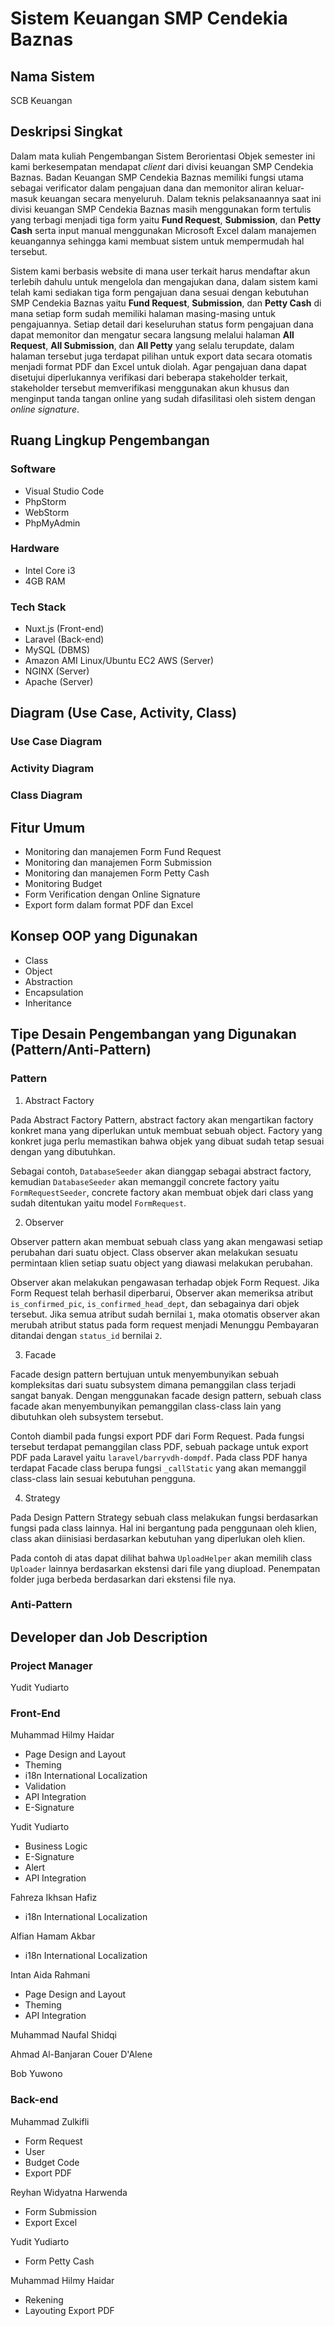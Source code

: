 # Sistem Keuangan SMP Cendekia Baznas

## Nama Sistem
SCB Keuangan

## Deskripsi Singkat
Dalam mata kuliah Pengembangan Sistem Berorientasi Objek semester ini kami berkesempatan mendapat _client_ dari divisi keuangan SMP Cendekia Baznas. Badan Keuangan SMP Cendekia Baznas memiliki fungsi utama sebagai verificator dalam pengajuan dana dan memonitor aliran keluar-masuk keuangan secara menyeluruh. Dalam teknis pelaksanaannya saat ini divisi keuangan SMP Cendekia Baznas masih menggunakan form tertulis yang terbagi menjadi tiga form yaitu **Fund Request**, **Submission**, dan **Petty Cash** serta input manual menggunakan Microsoft Excel dalam manajemen keuangannya sehingga kami membuat sistem untuk mempermudah hal tersebut.

Sistem kami berbasis website di mana user terkait harus mendaftar akun terlebih dahulu untuk mengelola dan mengajukan dana,  dalam sistem kami telah kami sediakan tiga form pengajuan dana sesuai dengan kebutuhan SMP Cendekia Baznas yaitu **Fund Request**, **Submission**, dan **Petty Cash** di mana setiap form sudah memiliki halaman masing-masing untuk pengajuannya. Setiap detail dari keseluruhan status form pengajuan dana dapat memonitor dan mengatur secara langsung melalui halaman **All Request**, **All Submission**, dan **All Petty** yang selalu terupdate, dalam halaman tersebut juga terdapat pilihan untuk export data secara otomatis menjadi format PDF dan Excel untuk diolah. Agar pengajuan dana dapat disetujui diperlukannya verifikasi dari beberapa stakeholder terkait, stakeholder tersebut memverifikasi menggunakan akun khusus dan menginput tanda tangan online yang sudah difasilitasi oleh sistem dengan _online signature_.

## Ruang Lingkup Pengembangan

### Software
* Visual Studio Code
* PhpStorm
* WebStorm
* PhpMyAdmin

### Hardware
* Intel Core i3
* 4GB RAM

### Tech Stack
* Nuxt.js (Front-end)
* Laravel (Back-end)
* MySQL (DBMS)
* Amazon AMI Linux/Ubuntu EC2 AWS (Server)
* NGINX (Server)
* Apache (Server)

## Diagram (Use Case, Activity, Class)

### Use Case Diagram

### Activity Diagram

### Class Diagram

## Fitur Umum
* Monitoring dan manajemen Form Fund Request
* Monitoring dan manajemen Form Submission
* Monitoring dan manajemen Form Petty Cash
* Monitoring Budget
* Form Verification dengan Online Signature
* Export form dalam format PDF dan Excel

## Konsep OOP yang Digunakan
* Class
* Object
* Abstraction
* Encapsulation
* Inheritance

## Tipe Desain Pengembangan yang Digunakan (Pattern/Anti-Pattern)

### Pattern
1. Abstract Factory

Pada Abstract Factory Pattern, abstract factory akan mengartikan factory konkret mana yang diperlukan untuk membuat sebuah object. Factory yang konkret juga perlu memastikan bahwa objek yang dibuat sudah tetap sesuai dengan yang dibutuhkan.

Sebagai contoh, `DatabaseSeeder` akan dianggap sebagai abstract factory, kemudian `DatabaseSeeder` akan memanggil concrete factory yaitu `FormRequestSeeder`, concrete factory akan membuat objek dari class yang sudah ditentukan yaitu model `FormRequest`.

2. Observer

Observer pattern akan membuat sebuah class yang akan mengawasi setiap perubahan dari suatu object. Class observer akan melakukan sesuatu permintaan klien setiap suatu object yang diawasi melakukan perubahan. 

Observer akan melakukan pengawasan terhadap objek Form Request. Jika Form Request telah berhasil diperbarui, Observer akan memeriksa atribut `is_confirmed_pic`, `is_confirmed_head_dept`, dan sebagainya dari objek tersebut. Jika semua atribut sudah bernilai `1`, maka otomatis observer akan merubah atribut status pada form request menjadi Menunggu Pembayaran ditandai dengan `status_id` bernilai `2`.

3. Facade

Facade design pattern bertujuan untuk menyembunyikan sebuah kompleksitas dari suatu subsystem dimana pemanggilan class terjadi sangat banyak. Dengan menggunakan facade design pattern, sebuah class facade akan menyembunyikan pemanggilan class-class lain yang dibutuhkan oleh subsystem tersebut.

Contoh diambil pada fungsi export PDF dari Form Request. Pada fungsi tersebut terdapat pemanggilan class PDF, sebuah package untuk export PDF pada Laravel yaitu `laravel/barryvdh-dompdf`. Pada class PDF hanya terdapat Facade class berupa fungsi  `_callStatic` yang akan memanggil class-class lain sesuai kebutuhan pengguna.


4. Strategy

Pada Design Pattern Strategy sebuah class melakukan fungsi berdasarkan fungsi pada class lainnya. Hal ini bergantung pada penggunaan oleh klien, class akan diinisiasi berdasarkan kebutuhan yang diperlukan oleh klien.

Pada contoh di atas dapat dilihat bahwa `UploadHelper` akan memilih class `Uploader` lainnya berdasarkan ekstensi dari file yang diupload. Penempatan folder juga berbeda berdasarkan dari ekstensi file nya.


### Anti-Pattern

## Developer dan Job Description

### Project Manager
Yudit Yudiarto

### Front-End
Muhammad Hilmy Haidar
* Page Design and Layout
* Theming
* i18n International Localization
* Validation
* API Integration
* E-Signature

Yudit Yudiarto
* Business Logic
* E-Signature
* Alert
* API Integration

Fahreza Ikhsan Hafiz
* i18n International Localization

Alfian Hamam Akbar
* i18n International Localization

Intan Aida Rahmani
* Page Design and Layout
* Theming
* API Integration

Muhammad Naufal Shidqi

Ahmad Al-Banjaran Couer D'Alene

Bob Yuwono

### Back-end
Muhammad Zulkifli
* Form Request
* User
* Budget Code
* Export PDF

Reyhan Widyatna Harwenda
* Form Submission
* Export Excel

Yudit Yudiarto
* Form Petty Cash

Muhammad Hilmy Haidar
* Rekening
* Layouting Export PDF







